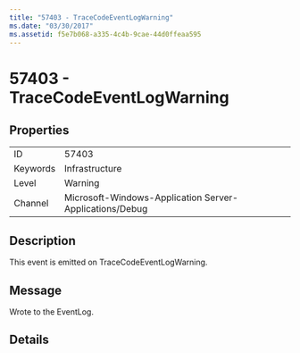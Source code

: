 ```yaml
---
title: "57403 - TraceCodeEventLogWarning"
ms.date: "03/30/2017"
ms.assetid: f5e7b068-a335-4c4b-9cae-44d0ffeaa595
---
```

# 57403 - TraceCodeEventLogWarning
## Properties  
  
|||  
|-|-|  
|ID|57403|  
|Keywords|Infrastructure|  
|Level|Warning|  
|Channel|Microsoft-Windows-Application Server-Applications/Debug|  
  
## Description  
 This event is emitted on TraceCodeEventLogWarning.  
  
## Message  
 Wrote to the EventLog.  
  
## Details
